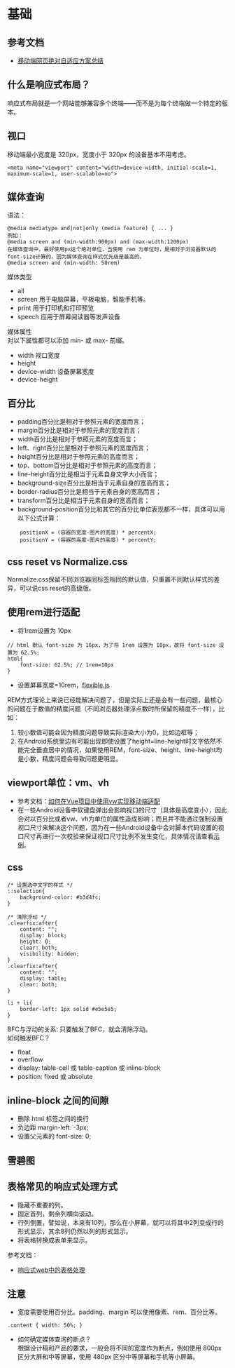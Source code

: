 # 基础

## 参考文档
- [移动端网页绝对自适应方案总结](https://newbieweb.lione.me/2017/07/31/%E7%A7%BB%E5%8A%A8%E7%AB%AF%E7%BD%91%E9%A1%B5%E7%BB%9D%E5%AF%B9%E8%87%AA%E9%80%82%E5%BA%94%E6%96%B9%E6%A1%88%E6%80%BB%E7%BB%93/)

## 什么是响应式布局？
响应式布局就是一个网站能够兼容多个终端——而不是为每个终端做一个特定的版本。

## 视口
移动端最小宽度是 320px，宽度小于 320px 的设备基本不用考虑。
```
<meta name="viewport" content="width=device-width, initial-scale=1, maximum-scale=1, user-scalable=no">
```

## 媒体查询
语法：
```
@media mediatype and|not|only (media feature) { ... }
例如：
@media screen and (min-width:900px) and (max-width:1200px)
在媒体查询中，最好使用px这个绝对单位，当使用 rem 为单位时，是相对于浏览器默认的font-size计算的，因为媒体查询在样式优先级是最高的。
@media screen and (min-width: 50rem)
```
媒体类型
- all
- screen 用于电脑屏幕，平板电脑，智能手机等。
- print 用于打印机和打印预览
- speech 应用于屏幕阅读器等发声设备

媒体属性  
对以下属性都可以添加 min- 或 max- 前缀。
- width 视口宽度
- height
- device-width 设备屏幕宽度
- device-height 

## 百分比
- padding百分比是相对于参照元素的宽度而言；
- margin百分比是相对于参照元素的宽度而言；
- width百分比是相对于参照元素的宽度而言；
- left、right百分比是相对于参照元素的宽度而言；
- height百分比是相对于参照元素的高度而言；
- top、bottom百分比是相对于参照元素的高度而言；
- line-height百分比是相当于元素自身文字大小而言；
- background-size百分比是相当于元素自身的宽高而言；
- border-radius百分比是相当于元素自身的宽高而言；
- transform百分比是相当于元素自身的宽高而言；
- background-position百分比和其它的百分比单位表现都不一样，具体可以用以下公式计算：
```
    positionX = (容器的宽度-图片的宽度) * percentX;
    positionY = (容器的高度-图片的高度) * percentY;
```

## css reset vs Normalize.css
Normalize.css保留不同浏览器同标签相同的默认值，只重置不同默认样式的差异，可以说css reset的高级版。

## 使用rem进行适配
- 将1rem设置为 10px
```
// html 默认 font-size 为 16px，为了将 1rem 设置为 10px，故将 font-size 设置为 62.5%;
html{
    font-size: 62.5%; // 1rem=10px
}
```
- 设置屏幕宽度=10rem，[flexible.js](https://github.com/amfe/lib-flexible)  

REM方式理论上来说已经能解决问题了，但是实际上还是会有一些问题，最核心的问题在于数值的精度问题（不同浏览器处理浮点数时所保留的精度不一样），比如：
1. 较小数值可能会因为精度问题导致实际渲染大小为0，比如边框等；
2. 在Android系统里边有可能出现即使设置了height=line-height时文字依然不能完全垂直居中的情况，如果使用REM，font-size、height、line-height均是小数，精度问题会导致问题更明显。

## viewport单位：vm、vh
- 参考文档：[如何在Vue项目中使用vw实现移动端适配](https://www.w3cplus.com/mobile/vw-layout-in-vue.html)
- 在一些Android设备中软键盘弹出会影响视口的尺寸（具体是高度变小），因此会对以百分比或者vw、vh为单位的属性造成影响；而且并不能通过强制设置视口尺寸来解决这个问题，因为在一些Android设备中会对脚本代码设置的视口尺寸再进行一次校验来保证视口尺寸比例不发生变化，具体情况请查看[示例](https://newbieyoung.github.io/SomeBugs/bug-about-vh-vw-in-android/demo0.html)。


## css
```
/* 设置选中文字的样式 */
::selection{
    background-color: #b3d4fc;
}

/* 清除浮动 */
.clearfix:after{
    content: "";
    display: block;
    height: 0;
    clear: both;
    visibility: hidden;
}
.clearfix:after{
    content: "";
    display: table;
    clear: both;
}

li + li{
    border-left: 1px solid #e5e5e5;
}
```

BFC与浮动的关系: 只要触发了BFC，就会清除浮动。  
如何触发BFC？
- float
- overflow
- display: table-cell 或 table-caption 或 inline-block
- position: fixed 或 absolute

## inline-block 之间的间隙
- 删除 html 标签之间的换行
- 负边距 margin-left: -3px;
- 设置父元素的 font-size: 0;

## 雪碧图

## 表格常见的响应式处理方式
- 隐藏不重要的列。
- 固定首列，剩余列横向滚动。
- 行列倒置，譬如说，本来有10列，那么在小屏幕，就可以将其中2列变成行的形式显示，其余8列仍然以列的形式显示。
- 将表格转换成表单来显示。 

参考文档：  
- [响应式web中的表格处理](https://www.w3cways.com/1783.html)

## 注意
- 宽度需要使用百分比。padding、margin 可以使用像素、rem、百分比等。
```
.content { width: 50%; }
```

- 如何确定媒体查询的断点？  
根据设计稿和产品的要求，一般会将不同的宽度作为断点，例如使用 800px 区分大屏和中等屏幕，使用 480px 区分中等屏幕和手机等小屏幕。
